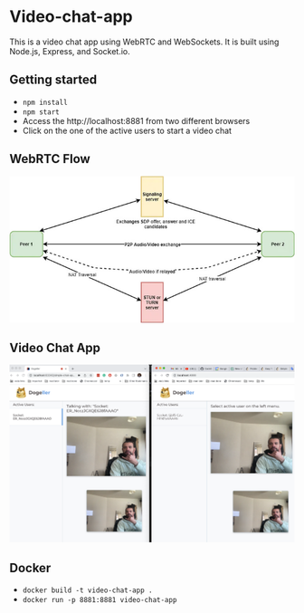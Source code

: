 # Video-chat-app

This is a video chat app using WebRTC and WebSockets. It is built using Node.js, Express, and Socket.io.


## Getting started
- `npm install`
- `npm start`
- Access the http://localhost:8881 from two different browsers
- Click on the one of the active users to start a video chat

## WebRTC Flow
<img src="webrtc-flow.jpeg">

## Video Chat App
<img src="video-chat.png">


## Docker
- `docker build -t video-chat-app .`
- `docker run -p 8881:8881 video-chat-app`



